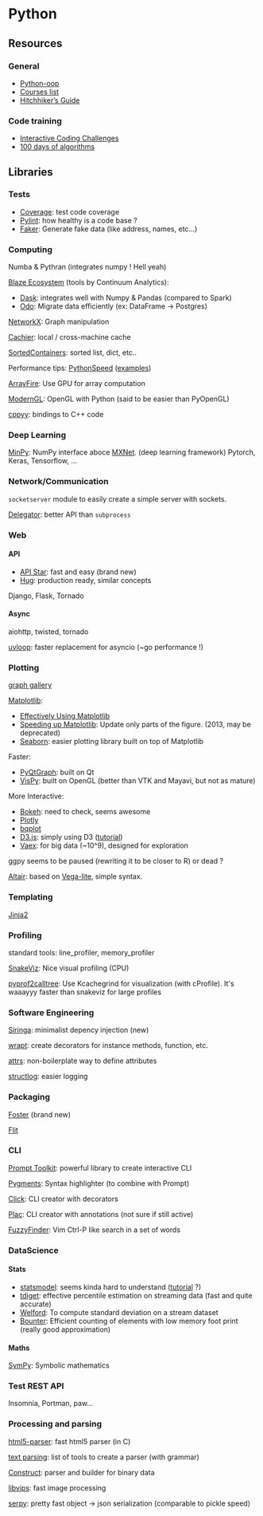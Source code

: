Python
======


Resources
---------

### General

- [Python-oop](https://github.com/metaperl/python-oop)
- [Courses list](http://bafflednerd.com/learn-python-online/)
- [Hitchhiker’s Guide](http://docs.python-guide.org/en/latest/)

### Code training

- [Interactive Coding Challenges](https://github.com/donnemartin/interactive-coding-challenges)
- [100 days of algorithms](https://github.com/coells/100days)

Libraries
---------

### Tests

- [Coverage](https://github.com/nedbat/coveragepy): test code coverage
- [Pylint](https://github.com/PyCQA/pylint): how healthy is a code base ?
- [Faker](https://github.com/joke2k/faker): Generate fake data (like address, names, etc...)

### Computing

Numba & Pythran (integrates numpy ! Hell yeah)

[Blaze Ecosystem](http://blaze.readthedocs.io/en/latest/index.html) (tools by Continuum Analytics):
- [Dask](http://dask.pydata.org/en/latest/): integrates well with Numpy & Pandas (compared to Spark)
- [Odo](https://github.com/blaze/odo): Migrate data efficiently (ex: DataFrame -> Postgres)

[NetworkX](https://github.com/networkx/networkx): Graph manipulation

[Cachier](https://github.com/shaypal5/cachier): local / cross-machine cache

[SortedContainers](https://github.com/grantjenks/sorted_containers): sorted list, dict, etc..

Performance tips: [PythonSpeed](https://wiki.python.org/moin/PythonSpeed) ([examples](https://wiki.python.org/moin/PythonSpeed/PerformanceTips))

[ArrayFire](https://github.com/arrayfire/arrayfire): Use GPU for array computation

[ModernGL](https://github.com/cprogrammer1994/ModernGL): OpenGL with Python (said to be easier than PyOpenGL)

[cppyy](https://pypi.python.org/pypi/cppyy/): bindings to C++ code


### Deep Learning

[MinPy](https://github.com/dmlc/minpy): NumPy interface aboce [MXNet](https://github.com/dmlc/mxnet). (deep learning framework)
Pytorch, Keras, Tensorflow, ...

### Network/Communication

`socketserver` module to easily create a simple server with sockets.

[Delegator](https://github.com/kennethreitz/delegator.py): better API than `subprocess`

### Web

#### API

- [API Star](https://github.com/tomchristie/apista): fast and easy (brand new)
- [Hug](https://github.com/timothycrosley/hug): production ready, similar concepts

Django, Flask, Tornado

#### Async

aiohttp, twisted, tornado

[uvloop](https://github.com/MagicStack/uvloop): faster replacement for asyncio (~go performance !)

### Plotting

[graph gallery](https://python-graph-gallery.com/)

[Matplotlib](http://matplotlib.org/):
- [Effectively Using Matplotlib](http://pbpython.com/effective-matplotlib.html)
- [Speeding up Matplotlib](http://bastibe.de/2013-05-30-speeding-up-matplotlib.html): Update only parts of the figure. (2013, may be deprecated)
- [Seaborn](http://seaborn.pydata.org/): easier plotting library built on top of Matplotlib

Faster:
- [PyQtGraph](http://www.pyqtgraph.org/): built on Qt
- [VisPy](http://vispy.org/index.html): built on OpenGL (better than VTK and Mayavi, but not as mature)

More Interactive:
- [Bokeh](http://bokeh.pydata.org/en/latest/): need to check, seems awesome
- [Plotly](https://plot.ly/python/)
- [bqplot](https://github.com/bloomberg/bqplot)
- [D3.js](https://github.com/d3/d3): simply using D3 ([tutorial](http://alignedleft.com/tutorials/d3))
- [Vaex](https://github.com/maartenbreddels/vaex): for big data (~10^9), designed for exploration

ggpy seems to be paused (rewriting it to be closer to R) or dead ?

[Altair](https://altair-viz.github.io/): based on [Vega-lite](https://vega.github.io/vega-lite/), simple syntax.


### Templating

[Jinja2](https://github.com/pallets/jinja)


### Profiling

standard tools: line_profiler, memory_profiler

[SnakeViz](https://jiffyclub.github.io/snakeviz/#snakeviz): Nice visual profiling (CPU)

[pyprof2calltree](https://github.com/pwaller/pyprof2calltree/): Use Kcachegrind for visualization (with cProfile). It's waaayyy faster than snakeviz for large profiles

### Software Engineering

[Siringa](https://github.com/h2non/siringa): minimalist depency injection (new)

[wrapt](https://github.com/GrahamDumpleton/wrapt): create decorators for instance  methods, function, etc.

[attrs](https://attrs.readthedocs.io/en/stable/index.html): non-boilerplate way to define attributes

[structlog](https://github.com/hynek/structlog): easier logging

### Packaging

[Foster](https://github.com/hugollm/foster) (brand new)

[Flit](https://github.com/takluyver/flit)


### CLI

[Prompt Toolkit](https://github.com/jonathanslenders/python-prompt-toolkit): powerful library to create interactive CLI

[Pygments](http://pygments.org/): Syntax highlighter (to combine with Prompt)

[Click](https://github.com/pallets/click): CLI creator with decorators

[Plac](https://github.com/micheles/plac): CLI creator with annotations (not sure if still active)

[FuzzyFinder](https://github.com/amjith/fuzzyfinder): Vim Ctrl-P like search in a set of words


### DataScience

#### Stats

- [statsmodel](http://www.statsmodels.org/stable/index.html): seems kinda hard to understand ([tutorial](https://tomaugspurger.github.io/modern-7-timeseries.html) ?)
- [tdiget](https://github.com/CamDavidsonPilon/tdigest): effective percentile estimation on streaming data (fast and quite accurate)
- [Welford](https://stackoverflow.com/questions/895929/how-do-i-determine-the-standard-deviation-stddev-of-a-set-of-values): To compute standard deviation on a stream dataset
- [Bounter](https://github.com/RaRe-Technologies/bounter): Efficient counting of elements with low memory foot print (really good approximation)

#### Maths

[SymPy](http://www.sympy.org/en/index.html): Symbolic mathematics



### Test REST API

Insomnia, Portman, paw...


### Processing and parsing

[html5-parser](https://github.com/kovidgoyal/html5-parser): fast html5 parser (in C)

[text parsing](https://tomassetti.me/parsing-in-python/): list of tools to create a parser (with grammar)

[Construct](https://github.com/construct/construct): parser and builder for binary data

[libvips](https://github.com/jcupitt/libvips): fast image processing

[serpy](https://serpy.readthedocs.io/en/latest/index.html): pretty fast object -> json serialization (comparable to pickle speed)

